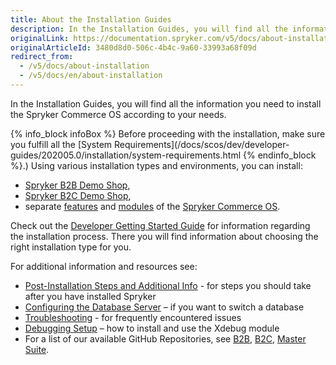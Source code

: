 ```yaml
---
title: About the Installation Guides
description: In the Installation Guides, you will find all the information you need to install the Spryker Commerce OS according to your needs.
originalLink: https://documentation.spryker.com/v5/docs/about-installation
originalArticleId: 3480d8d0-506c-4b4c-9a60-33993a68f09d
redirect_from:
  - /v5/docs/about-installation
  - /v5/docs/en/about-installation
---
```


In the Installation Guides, you will find all the information you need to install the Spryker Commerce OS according to your needs.

{% info_block infoBox %}
Before proceeding with the installation, make sure you fulfill all the [System Requirements](/docs/scos/dev/developer-guides/202005.0/installation/system-requirements.html
{% endinfo_block %}.)
Using various installation types and environments, you can install:

* [Spryker B2B Demo Shop](/docs/scos/user/about-spryker/202005.0/b2b-suite.html),
* [Spryker B2C Demo Shop](/docs/scos/user/about-spryker/202005.0/b2c-suite.html),
* separate [features](https://documentation.spryker.com/v5/docs/en/overview-of-the-feature-guides) and [modules](https://documentation.spryker.com/v20/docs) of the [Spryker Commerce OS](/docs/scos/user/about-spryker/202005.0/master-suite.html).

 
Check out the [Developer Getting Started Guide](/docs/scos/dev/developer-guides/202005.0/developer-getting-started-guide.html) for information regarding the installation process. There you will find information about choosing the right installation type for you.

For additional information and resources see:

* [Post-Installation Steps and Additional Info](/docs/scos/dev/developer-guides/202005.0/installation/post-installation-steps-and-additional-info.html) - for steps you should take after you have installed Spryker
* [Configuring the Database Server](/docs/scos/dev/developer-guides/202005.0/installation/configuring-the-database-server.html) – if you want to switch a database
* [Troubleshooting](https://documentation.spryker.com/v5/docs/en/peer-authentication-failed-for-user-postgres) - for frequently encountered issues
* [Debugging Setup](/docs/scos/dev/developer-guides/202005.0/installation/spryker-in-vagrant/debugger/debugger-setup-in-vagrant.html) – how to install and use the Xdebug module
* For a list of our available GitHub Repositories, see [B2B](/docs/scos/user/about-spryker/202005.0/b2b-suite.html), [B2C](/docs/scos/user/about-spryker/202005.0/b2c-suite.html), [Master Suite](/docs/scos/user/about-spryker/202005.0/master-suite.html).
